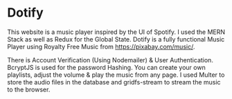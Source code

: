 # Dotify
This website is a music player inspired by the UI of Spotify. I used the MERN Stack as well as Redux for the Global State. Dotify is a 
fully functional Music Player using Royalty Free Music from https://pixabay.com/music/.

There is Account Verification (Using Nodemailer) & User Authentication. BcryptJS is used 
for the password Hashing.
You can create your own playlists, adjust the volume & play the music from any page.
I used Multer to store the audio files in the database and gridfs-stream to stream the music to the browser.
 
